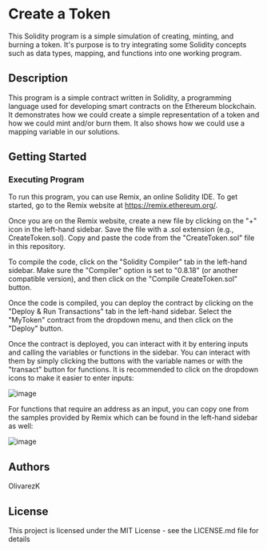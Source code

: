 # Create a Token

This Solidity program is a simple simulation of creating, minting, and burning a token. It's purpose is to try integrating some Solidity concepts such as data types, mapping, and functions into one working program.

## Description

This program is a simple contract written in Solidity, a programming language used for developing smart contracts on the Ethereum blockchain. It demonstrates how we could create a simple representation of a token and how we could mint and/or burn them. It also shows how we could use a mapping variable in our solutions.

## Getting Started

### Executing Program

To run this program, you can use Remix, an online Solidity IDE. To get started, go to the Remix website at https://remix.ethereum.org/.

Once you are on the Remix website, create a new file by clicking on the "+" icon in the left-hand sidebar. Save the file with a .sol extension (e.g., CreateToken.sol). Copy and paste the code from the "CreateToken.sol" file in this repository.

To compile the code, click on the "Solidity Compiler" tab in the left-hand sidebar. Make sure the "Compiler" option is set to "0.8.18" (or another compatible version), and then click on the "Compile CreateToken.sol" button.

Once the code is compiled, you can deploy the contract by clicking on the "Deploy & Run Transactions" tab in the left-hand sidebar. Select the "MyToken" contract from the dropdown menu, and then click on the "Deploy" button.

Once the contract is deployed, you can interact with it by entering inputs and calling the variables or functions in the sidebar. You can interact with them by simply clicking the buttons with the variable names or with the "transact" button for functions. It is recommended to click on the dropdown icons to make it easier to enter inputs:

![image](https://user-images.githubusercontent.com/72584770/234551817-fc94e294-7f63-41be-8a5e-59fa6363bc21.png)

For functions that require an address as an input, you can copy one from the samples provided by Remix which can be found in the left-hand sidebar as well:

![image](https://user-images.githubusercontent.com/72584770/234553227-a18b8544-5e0b-48a5-af7a-0c81f2bbbcc4.png)

## Authors

OlivarezK

## License

This project is licensed under the MIT License - see the LICENSE.md file for details
